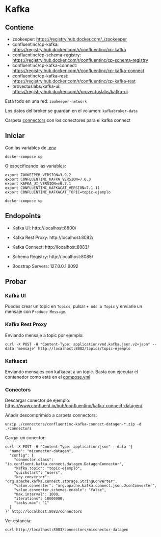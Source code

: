 # Kafka


## Contiene

 * zookeeper: https://registry.hub.docker.com/_/zookeeper
 * confluentinc/cp-kafka: https://registry.hub.docker.com/r/confluentinc/cp-kafka
 * confluentinc/cp-schema-registry: https://registry.hub.docker.com/r/confluentinc/cp-schema-registry
 * confluentinc/cp-kafka-connect: https://registry.hub.docker.com/r/confluentinc/cp-kafka-connect
 * confluentinc/cp-kafka-rest: https://registry.hub.docker.com/r/confluentinc/cp-kafka-rest
 * provectuslabs/kafka-ui: https://registry.hub.docker.com/r/provectuslabs/kafka-ui

Está todo en una red: `zookeeper-network`

Los datos del broker se guardan en el volumen: `kafkabroker-data`

Carpeta [connectors](connectors) con los conectores para el kafka connect

## Iniciar
Con las variables de [.env](.env)
````shell
docker-compose up
````

O especificando las variables:
````shell
export ZOOKEEPER_VERSION=3.9.2
export CONFLUENTINC_KAFKA_VERSION=7.6.0
export KAFKA_UI_VERSION=v0.7.1
export CONFLUENTINC_KAFKACAT_VERSION=7.1.11
export CONFLUENTINC_KAFKACAT_TOPIC=topic-ejemplo

docker-compose up
````

## Endopoints

 * Kafka UI: http://localhost:8800/
 * Kafka Rest Proxy: http://localhost:8082/
 * Kafka Connect: http://localhost:8083/
 * Schema Registry: http://localhost:8085/

 * Boostrap Servers: 127.0.0.1:9092

## Probar

### Kafka UI
Puedes crear un topic en `Topics`, pulsar `+ Add a Topic` y enviarle un mensaje con `Produce Message`.


### Kafka Rest Proxy
Enviando mensaje a topic por ejemplo:
````shell
curl -X POST -H "Content-Type: application/vnd.kafka.json.v2+json" --data 'mensaje' http://localhost:8082/topics/topic-ejemplo
````

### Kafkacat
Enviando mensajes con kafkacat a un topic.
Basta con ejecutar el contenedor como esté en el [compose.yml](compose.yml)

### Conectors
Descargar conector de ejemplo: https://www.confluent.io/hub/confluentinc/kafka-connect-datagen/

Añadir descomprimido a carpeta connectors:
````shell
unzip ./connectors/confluentinc-kafka-connect-datagen-*.zip -d ./connectors
````

Cargar un conector:
````shell
curl -X POST -H "Content-Type: application/json" --data '{
  "name": "miconector-datagen",
  "config": {
    "connector.class": "io.confluent.kafka.connect.datagen.DatagenConnector",
    "kafka.topic": "topic-ejemplo",
    "quickstart": "users",
    "key.converter": "org.apache.kafka.connect.storage.StringConverter",
    "value.converter": "org.apache.kafka.connect.json.JsonConverter",
    "value.converter.schemas.enable": "false",
    "max.interval": 1000,
    "iterations": 10000000,
    "tasks.max": "1"
  }
}' http://localhost:8083/connectors
````

Ver estancia:
````shell
curl http://localhost:8083/connectors/miconector-datagen
````
